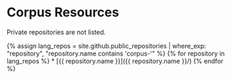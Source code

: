 # Corpus Resources

Private repositories are not listed.

<div class="twocolumn repolist" markdown="1">
{% assign lang_repos = site.github.public_repositories | where_exp: "repository", "repository.name contains 'corpus-'" %}
{% for repository in lang_repos %}
  * [{{ repository.name }}]({{ repository.name }}/)
{% endfor %}
</div>
